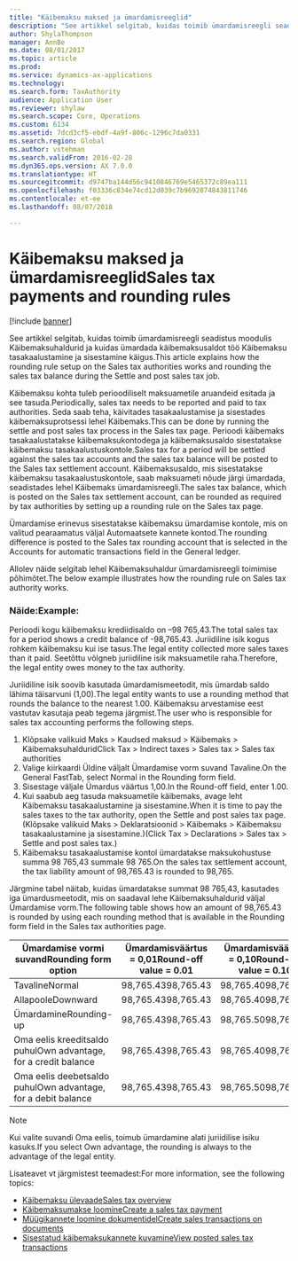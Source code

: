 ```yaml
---
title: "Käibemaksu maksed ja ümardamisreeglid"
description: "See artikkel selgitab, kuidas toimib ümardamisreegli seadistus moodulis Käibemaksuhaldurid ja kuidas ümardada käibemaksusaldot töö Käibemaksu tasakaalustamine ja sisestamine käigus."
author: ShylaThompson
manager: AnnBe
ms.date: 08/01/2017
ms.topic: article
ms.prod: 
ms.service: dynamics-ax-applications
ms.technology: 
ms.search.form: TaxAuthority
audience: Application User
ms.reviewer: shylaw
ms.search.scope: Core, Operations
ms.custom: 6134
ms.assetid: 7dcd3cf5-ebdf-4a9f-806c-1296c7da0331
ms.search.region: Global
ms.author: vstehman
ms.search.validFrom: 2016-02-28
ms.dyn365.ops.version: AX 7.0.0
ms.translationtype: HT
ms.sourcegitcommit: d9747ba144d56c9410846769e5465372c89ea111
ms.openlocfilehash: f03336c834e74cd12d039c7b9692874843811746
ms.contentlocale: et-ee
ms.lasthandoff: 08/07/2018

---
```


# <a name="sales-tax-payments-and-rounding-rules"></a><span data-ttu-id="3c265-103">Käibemaksu maksed ja ümardamisreeglid</span><span class="sxs-lookup"><span data-stu-id="3c265-103">Sales tax payments and rounding rules</span></span>

[!include [banner](../includes/banner.md)]

<span data-ttu-id="3c265-104">See artikkel selgitab, kuidas toimib ümardamisreegli seadistus moodulis Käibemaksuhaldurid ja kuidas ümardada käibemaksusaldot töö Käibemaksu tasakaalustamine ja sisestamine käigus.</span><span class="sxs-lookup"><span data-stu-id="3c265-104">This article explains how the rounding rule setup on the Sales tax authorities works and rounding the sales tax balance during the Settle and post sales tax job.</span></span>

<span data-ttu-id="3c265-105">Käibemaksu kohta tuleb perioodiliselt maksuametile aruandeid esitada ja see tasuda.</span><span class="sxs-lookup"><span data-stu-id="3c265-105">Periodically, sales tax needs to be reported and paid to tax authorities.</span></span> <span data-ttu-id="3c265-106">Seda saab teha, käivitades tasakaalustamise ja sisestades käibemaksuprotsessi lehel Käibemaks.</span><span class="sxs-lookup"><span data-stu-id="3c265-106">This can be done by running the settle and post sales tax process in the Sales tax page.</span></span> <span data-ttu-id="3c265-107">Perioodi käibemaks tasakaalustatakse käibemaksukontodega ja käibemaksusaldo sisestatakse käibemaksu tasakaalustuskontole.</span><span class="sxs-lookup"><span data-stu-id="3c265-107">Sales tax for a period will be settled against the sales tax accounts and the sales tax balance will be posted to the Sales tax settlement account.</span></span> <span data-ttu-id="3c265-108">Käibemaksusaldo, mis sisestatakse käibemaksu tasakaalustuskontole, saab maksuameti nõude järgi ümardada, seadistades lehel Käibemaks ümardamisreegli.</span><span class="sxs-lookup"><span data-stu-id="3c265-108">The sales tax balance, which is posted on the Sales tax settlement account, can be rounded as required by tax authorities by setting up a rounding rule on the Sales tax page.</span></span> 

<span data-ttu-id="3c265-109">Ümardamise erinevus sisestatakse käibemaksu ümardamise kontole, mis on valitud pearaamatus väljal Automaatsete kannete kontod.</span><span class="sxs-lookup"><span data-stu-id="3c265-109">The rounding difference is posted to the Sales tax rounding account that is selected in the Accounts for automatic transactions field in the General ledger.</span></span>

<span data-ttu-id="3c265-110">Allolev näide selgitab lehel Käibemaksuhaldur ümardamisreegli toimimise põhimõtet.</span><span class="sxs-lookup"><span data-stu-id="3c265-110">The below example illustrates how the rounding rule on Sales tax authority works.</span></span>

### <a name="example"></a><span data-ttu-id="3c265-111">Näide:</span><span class="sxs-lookup"><span data-stu-id="3c265-111">Example:</span></span>

<span data-ttu-id="3c265-112">Perioodi kogu käibemaksu krediidisaldo on –98 765,43.</span><span class="sxs-lookup"><span data-stu-id="3c265-112">The total sales tax for a period shows a credit balance of -98,765.43.</span></span> <span data-ttu-id="3c265-113">Juriidiline isik kogus rohkem käibemaksu kui ise tasus.</span><span class="sxs-lookup"><span data-stu-id="3c265-113">The legal entity collected more sales taxes than it paid.</span></span> <span data-ttu-id="3c265-114">Seetõttu võlgneb juriidiline isik maksuametile raha.</span><span class="sxs-lookup"><span data-stu-id="3c265-114">Therefore, the legal entity owes money to the tax authority.</span></span> 

<span data-ttu-id="3c265-115">Juriidiline isik soovib kasutada ümardamismeetodit, mis ümardab saldo lähima täisarvuni (1,00).</span><span class="sxs-lookup"><span data-stu-id="3c265-115">The legal entity wants to use a rounding method that rounds the balance to the nearest 1.00.</span></span> <span data-ttu-id="3c265-116">Käibemaksu arvestamise eest vastutav kasutaja peab tegema järgmist.</span><span class="sxs-lookup"><span data-stu-id="3c265-116">The user who is responsible for sales tax accounting performs the following steps.</span></span>

1.  <span data-ttu-id="3c265-117">Klõpsake valikuid Maks &gt; Kaudsed maksud &gt; Käibemaks &gt; Käibemaksuhaldurid</span><span class="sxs-lookup"><span data-stu-id="3c265-117">Click Tax &gt; Indirect taxes &gt; Sales tax &gt; Sales tax authorities</span></span>
2.  <span data-ttu-id="3c265-118">Valige kiirkaardi Üldine väljalt Ümardamise vorm suvand Tavaline.</span><span class="sxs-lookup"><span data-stu-id="3c265-118">On the General FastTab, select Normal in the Rounding form field.</span></span>
3.  <span data-ttu-id="3c265-119">Sisestage väljale Ümardus väärtus 1,00.</span><span class="sxs-lookup"><span data-stu-id="3c265-119">In the Round-off field, enter 1.00.</span></span>
4.  <span data-ttu-id="3c265-120">Kui saabub aeg tasuda maksuametile käibemaks, avage leht Käibemaksu tasakaalustamine ja sisestamine.</span><span class="sxs-lookup"><span data-stu-id="3c265-120">When it is time to pay the sales taxes to the tax authority, open the Settle and post sales tax page.</span></span> <span data-ttu-id="3c265-121">(Klõpsake valikuid Maks &gt; Deklaratsioonid &gt; Käibemaks &gt; Käibemaksu tasakaalustamine ja sisestamine.)</span><span class="sxs-lookup"><span data-stu-id="3c265-121">(Click Tax &gt; Declarations &gt; Sales tax &gt; Settle and post sales tax.)</span></span>
5.  <span data-ttu-id="3c265-122">Käibemaksu tasakaalustamise kontol ümardatakse maksukohustuse summa 98 765,43 summale 98 765.</span><span class="sxs-lookup"><span data-stu-id="3c265-122">On the sales tax settlement account, the tax liability amount of 98,765.43 is rounded to 98,765.</span></span>

<span data-ttu-id="3c265-123">Järgmine tabel näitab, kuidas ümardatakse summat 98 765,43, kasutades iga ümardusmeetodit, mis on saadaval lehe Käibemaksuhaldurid väljal Ümardamise vorm.</span><span class="sxs-lookup"><span data-stu-id="3c265-123">The following table shows how an amount of 98,765.43 is rounded by using each rounding method that is available in the Rounding form field in the Sales tax authorities page.</span></span>

| <span data-ttu-id="3c265-124">Ümardamise vormi suvand</span><span class="sxs-lookup"><span data-stu-id="3c265-124">Rounding form option</span></span>                | <span data-ttu-id="3c265-125">Ümardamisväärtus = 0,01</span><span class="sxs-lookup"><span data-stu-id="3c265-125">Round-off value = 0.01</span></span> | <span data-ttu-id="3c265-126">Ümardamisväärtus = 0,10</span><span class="sxs-lookup"><span data-stu-id="3c265-126">Round-off value = 0.10</span></span> | <span data-ttu-id="3c265-127">Ümardamisväärtus = 1,00</span><span class="sxs-lookup"><span data-stu-id="3c265-127">Round-off value = 1.00</span></span> | <span data-ttu-id="3c265-128">Ümardamisväärtus = 100,00</span><span class="sxs-lookup"><span data-stu-id="3c265-128">Round-off value = 100.00</span></span> |
|-------------------------------------|------------------------|------------------------|------------------------|--------------------------|
| <span data-ttu-id="3c265-129">Tavaline</span><span class="sxs-lookup"><span data-stu-id="3c265-129">Normal</span></span>                              | <span data-ttu-id="3c265-130">98,765.43</span><span class="sxs-lookup"><span data-stu-id="3c265-130">98,765.43</span></span>              | <span data-ttu-id="3c265-131">98,765.40</span><span class="sxs-lookup"><span data-stu-id="3c265-131">98,765.40</span></span>              | <span data-ttu-id="3c265-132">98,765.00</span><span class="sxs-lookup"><span data-stu-id="3c265-132">98,765.00</span></span>              | <span data-ttu-id="3c265-133">98,800.00</span><span class="sxs-lookup"><span data-stu-id="3c265-133">98,800.00</span></span>                |
| <span data-ttu-id="3c265-134">Allapoole</span><span class="sxs-lookup"><span data-stu-id="3c265-134">Downward</span></span>                            | <span data-ttu-id="3c265-135">98,765.43</span><span class="sxs-lookup"><span data-stu-id="3c265-135">98,765.43</span></span>              | <span data-ttu-id="3c265-136">98,765.40</span><span class="sxs-lookup"><span data-stu-id="3c265-136">98,765.40</span></span>              | <span data-ttu-id="3c265-137">98,765.00</span><span class="sxs-lookup"><span data-stu-id="3c265-137">98,765.00</span></span>              | <span data-ttu-id="3c265-138">98,700.00</span><span class="sxs-lookup"><span data-stu-id="3c265-138">98,700.00</span></span>                |
| <span data-ttu-id="3c265-139">Ümardamine</span><span class="sxs-lookup"><span data-stu-id="3c265-139">Rounding-up</span></span>                         | <span data-ttu-id="3c265-140">98,765.43</span><span class="sxs-lookup"><span data-stu-id="3c265-140">98,765.43</span></span>              | <span data-ttu-id="3c265-141">98,765.50</span><span class="sxs-lookup"><span data-stu-id="3c265-141">98,765.50</span></span>              | <span data-ttu-id="3c265-142">98,766.00</span><span class="sxs-lookup"><span data-stu-id="3c265-142">98,766.00</span></span>              | <span data-ttu-id="3c265-143">98,800.00</span><span class="sxs-lookup"><span data-stu-id="3c265-143">98,800.00</span></span>                |
| <span data-ttu-id="3c265-144">Oma eelis kreeditsaldo puhul</span><span class="sxs-lookup"><span data-stu-id="3c265-144">Own advantage, for a credit balance</span></span> | <span data-ttu-id="3c265-145">98,765.43</span><span class="sxs-lookup"><span data-stu-id="3c265-145">98,765.43</span></span>              | <span data-ttu-id="3c265-146">98,765.40</span><span class="sxs-lookup"><span data-stu-id="3c265-146">98,765.40</span></span>              | <span data-ttu-id="3c265-147">98,765.00</span><span class="sxs-lookup"><span data-stu-id="3c265-147">98,765.00</span></span>              | <span data-ttu-id="3c265-148">98,700.00</span><span class="sxs-lookup"><span data-stu-id="3c265-148">98,700.00</span></span>                |
| <span data-ttu-id="3c265-149">Oma eelis deebetsaldo puhul</span><span class="sxs-lookup"><span data-stu-id="3c265-149">Own advantage, for a debit balance</span></span>  | <span data-ttu-id="3c265-150">98,765.43</span><span class="sxs-lookup"><span data-stu-id="3c265-150">98,765.43</span></span>              | <span data-ttu-id="3c265-151">98,765.50</span><span class="sxs-lookup"><span data-stu-id="3c265-151">98,765.50</span></span>              | <span data-ttu-id="3c265-152">98,766.00</span><span class="sxs-lookup"><span data-stu-id="3c265-152">98,766.00</span></span>              | <span data-ttu-id="3c265-153">98,800.00</span><span class="sxs-lookup"><span data-stu-id="3c265-153">98,800.00</span></span>                |

> [!NOTE]                                                                                  
> <span data-ttu-id="3c265-154">Kui valite suvandi Oma eelis, toimub ümardamine alati juriidilise isiku kasuks.</span><span class="sxs-lookup"><span data-stu-id="3c265-154">If you select Own advantage, the rounding is always to the advantage of the legal entity.</span></span> 

<span data-ttu-id="3c265-155">Lisateavet vt järgmistest teemadest:</span><span class="sxs-lookup"><span data-stu-id="3c265-155">For more information, see the following topics:</span></span>
- [<span data-ttu-id="3c265-156">Käibemaksu ülevaade</span><span class="sxs-lookup"><span data-stu-id="3c265-156">Sales tax overview</span></span>](indirect-taxes-overview.md)
- [<span data-ttu-id="3c265-157">Käibemaksumakse loomine</span><span class="sxs-lookup"><span data-stu-id="3c265-157">Create a sales tax payment</span></span>](tasks/create-sales-tax-payment.md)
- [<span data-ttu-id="3c265-158">Müügikannete loomine dokumentidel</span><span class="sxs-lookup"><span data-stu-id="3c265-158">Create sales transactions on documents</span></span>](tasks/create-sales-tax-transactions-documents.md)
- [<span data-ttu-id="3c265-159">Sisestatud käibemaksukannete kuvamine</span><span class="sxs-lookup"><span data-stu-id="3c265-159">View posted sales tax transactions</span></span>](tasks/view-posted-sales-tax-transactions.md)



